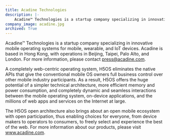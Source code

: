 ```yaml
---
title: Acadine Technologies
description: |-
    Acadine™ Technologies is a startup company specializing in innovative mobile operating systems for mobile, wearable, and IoT devices.
company_image: acadine.jpg
archived: True
---
```

Acadine™ Technologies is a startup company specializing in innovative mobile operating systems for mobile, wearable, and IoT devices. Acadine is based in Hong Kong, with operations in Beijing, Taipei, Palo Alto, and London. For more information, please contact press@acadine.com.

A completely web-centric operating system, H5OS eliminates the native APIs that give the conventional mobile OS owners full business control over other mobile industry participants. As a result, H5OS offers the huge potential of a simpler technical architecture, more efficient memory and power consumption, and completely dynamic and seamless interactions between the mobile operating system, on-device applications, and the millions of web apps and services on the Internet at large.

The H5OS open architecture also brings about an open mobile ecosystem with open participation, thus enabling choices for everyone, from device makers to operators to consumers, to freely select and experience the best of the web. For more information about our products, please visit www.acadine.com.
